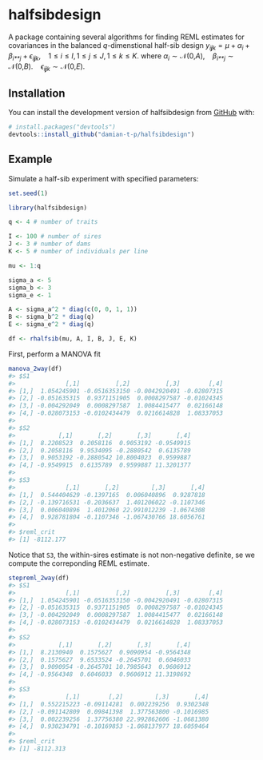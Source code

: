 
<!-- README.md is generated from README.Rmd. Please edit that file -->

# halfsibdesign

<!-- badges: start -->
<!-- badges: end -->

A package containing several algorithms for finding REML estimates for
covariances in the balanced *q*-dimenstional half-sib design
*y*<sub>*i**j**k*</sub> = *μ* + *α*<sub>*i*</sub> + *β*<sub>*i**j*</sub> + *ϵ*<sub>*i**j**k*</sub>,  1 ≤ *i* ≤ *I*, 1 ≤ *j* ≤ *J*, 1 ≤ *k* ≤ *K*.
where
*α*<sub>*i*</sub> ∼ 𝒩(0,*A*),  *β*<sub>*i**j*</sub> ∼ 𝒩(0,*B*).  *ϵ*<sub>*i**j**k*</sub> ∼ 𝒩(0,*E*).

## Installation

You can install the development version of halfsibdesign from
[GitHub](https://github.com/) with:

``` r
# install.packages("devtools")
devtools::install_github("damian-t-p/halfsibdesign")
```

## Example

Simulate a half-sib experiment with specified parameters:

``` r
set.seed(1)

library(halfsibdesign)

q <- 4 # number of traits

I <- 100 # number of sires
J <- 3 # number of dams
K <- 5 # number of individuals per line

mu <- 1:q

sigma_a <- 5
sigma_b <- 3
sigma_e <- 1

A <- sigma_a^2 * diag(c(0, 0, 1, 1))
B <- sigma_b^2 * diag(q)
E <- sigma_e^2 * diag(q)

df <- rhalfsib(mu, A, I, B, J, E, K)
```

First, perform a MANOVA fit

``` r
manova_2way(df)
#> $S1
#>              [,1]          [,2]          [,3]        [,4]
#> [1,]  1.054245901 -0.0516353150 -0.0042920491 -0.02807315
#> [2,] -0.051635315  0.9371151905  0.0008297587 -0.01024345
#> [3,] -0.004292049  0.0008297587  1.0084415477  0.02166148
#> [4,] -0.028073153 -0.0102434479  0.0216614828  1.08337053
#> 
#> $S2
#>            [,1]       [,2]       [,3]       [,4]
#> [1,]  8.2208523  0.2058116  0.9053192 -0.9549915
#> [2,]  0.2058116  9.9534095 -0.2880542  0.6135789
#> [3,]  0.9053192 -0.2880542 10.8004023  0.9599887
#> [4,] -0.9549915  0.6135789  0.9599887 11.3201377
#> 
#> $S3
#>              [,1]       [,2]         [,3]       [,4]
#> [1,]  0.544404629 -0.1397165  0.006040896  0.9287818
#> [2,] -0.139716531 -0.2036637  1.401206022 -0.1107346
#> [3,]  0.006040896  1.4012060 22.991012239 -1.0674308
#> [4,]  0.928781804 -0.1107346 -1.067430766 18.6056761
#> 
#> $reml_crit
#> [1] -8112.177
```

Notice that `S3`, the within-sires estimate is not non-negative
definite, se we compute the correponding REML estimate.

``` r
stepreml_2way(df)
#> $S1
#>              [,1]          [,2]          [,3]        [,4]
#> [1,]  1.054245901 -0.0516353150 -0.0042920491 -0.02807315
#> [2,] -0.051635315  0.9371151905  0.0008297587 -0.01024345
#> [3,] -0.004292049  0.0008297587  1.0084415477  0.02166148
#> [4,] -0.028073153 -0.0102434479  0.0216614828  1.08337053
#> 
#> $S2
#>            [,1]       [,2]       [,3]       [,4]
#> [1,]  8.2130940  0.1575627  0.9090954 -0.9564348
#> [2,]  0.1575627  9.6533524 -0.2645701  0.6046033
#> [3,]  0.9090954 -0.2645701 10.7985643  0.9606912
#> [4,] -0.9564348  0.6046033  0.9606912 11.3198692
#> 
#> $S3
#>              [,1]        [,2]         [,3]       [,4]
#> [1,]  0.552215223 -0.09114281  0.002239256  0.9302348
#> [2,] -0.091142809  0.09841398  1.377563800 -0.1016985
#> [3,]  0.002239256  1.37756380 22.992862606 -1.0681380
#> [4,]  0.930234791 -0.10169853 -1.068137977 18.6059464
#> 
#> $reml_crit
#> [1] -8112.313
```
